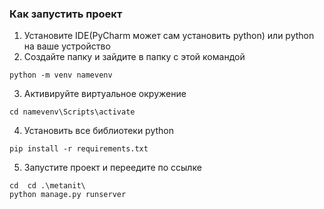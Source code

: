 ### Как запустить проект
1. Установите IDE(PyCharm может сам установить python) или python на ваше устройство
2. Создайте папку и зайдите в папку с этой командой
```
python -m venv namevenv
```
3. Активируйте виртуальное окружение 
```
cd namevenv\Scripts\activate
```
4. Установить все библиотеки python
```
pip install -r requirements.txt
```
5. Запустите проект и переедите по ссылке
```
cd  cd .\metanit\
python manage.py runserver
```
